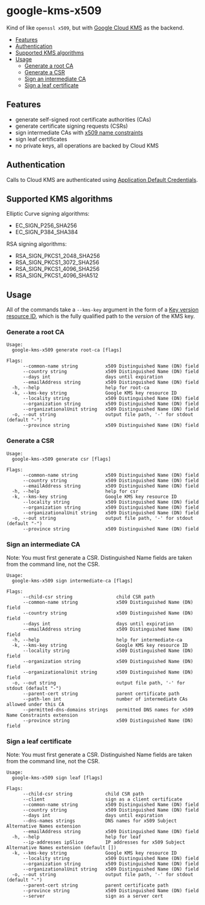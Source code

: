 # google-kms-x509

Kind of like `openssl x509`, but with [Google Cloud KMS](https://cloud.google.com/kms) as the backend.

- [Features](#features)
- [Authentication](#authentication)
- [Supported KMS algorithms](#supported-kms-algorithms)
- [Usage](#usage)
  - [Generate a root CA](#generate-a-root-ca)
  - [Generate a CSR](#generate-a-csr)
  - [Sign an intermediate CA](#sign-an-intermediate-ca)
  - [Sign a leaf certificate](#sign-a-leaf-certificate)

## Features
- generate self-signed root certificate authorities (CAs)
- generate certificate signing requests (CSRs)
- sign intermediate CAs with [x509 name constraints](https://tools.ietf.org/html/rfc5280#section-4.2.1.10)
- sign leaf certificates
- no private keys, all operations are backed by Cloud KMS

## Authentication

Calls to Cloud KMS are authenticated using [Application Default Credentials](https://cloud.google.com/docs/authentication/production).

## Supported KMS algorithms

Elliptic Curve signing algorithms:

- EC_SIGN_P256_SHA256
- EC_SIGN_P384_SHA384

RSA signing algorithms:

- RSA_SIGN_PKCS1_2048_SHA256
- RSA_SIGN_PKCS1_3072_SHA256
- RSA_SIGN_PKCS1_4096_SHA256
- RSA_SIGN_PKCS1_4096_SHA512


## Usage

All of the commands take a `--kms-key` argument in the form of a [Key version resource ID](https://cloud.google.com/kms/docs/object-hierarchy#key_version_resource_id), which is the fully qualified path to the _version_ of the KMS key.

### Generate a root CA

```
Usage:
  google-kms-x509 generate root-ca [flags]

Flags:
      --common-name string          x509 Distinguished Name (DN) field
      --country string              x509 Distinguished Name (DN) field
      --days int                    days until expiration
      --emailAddress string         x509 Distinguished Name (DN) field
  -h, --help                        help for root-ca
  -k, --kms-key string              Google KMS key resource ID
      --locality string             x509 Distinguished Name (DN) field
      --organization string         x509 Distinguished Name (DN) field
      --organizationalUnit string   x509 Distinguished Name (DN) field
  -o, --out string                  output file path, '-' for stdout (default "-")
      --province string             x509 Distinguished Name (DN) field
```

### Generate a CSR

```
Usage:
  google-kms-x509 generate csr [flags]

Flags:
      --common-name string          x509 Distinguished Name (DN) field
      --country string              x509 Distinguished Name (DN) field
      --emailAddress string         x509 Distinguished Name (DN) field
  -h, --help                        help for csr
  -k, --kms-key string              Google KMS key resource ID
      --locality string             x509 Distinguished Name (DN) field
      --organization string         x509 Distinguished Name (DN) field
      --organizationalUnit string   x509 Distinguished Name (DN) field
  -o, --out string                  output file path, '-' for stdout (default "-")
      --province string             x509 Distinguished Name (DN) field
```
 
### Sign an intermediate CA
 
Note: You must first generate a CSR. Distinguished Name fields are taken from the command line, not the CSR.
 
```
Usage:
  google-kms-x509 sign intermediate-ca [flags]

Flags:
      --child-csr string                child CSR path
      --common-name string              x509 Distinguished Name (DN) field
      --country string                  x509 Distinguished Name (DN) field
      --days int                        days until expiration
      --emailAddress string             x509 Distinguished Name (DN) field
  -h, --help                            help for intermediate-ca
  -k, --kms-key string                  Google KMS key resource ID
      --locality string                 x509 Distinguished Name (DN) field
      --organization string             x509 Distinguished Name (DN) field
      --organizationalUnit string       x509 Distinguished Name (DN) field
  -o, --out string                      output file path, '-' for stdout (default "-")
      --parent-cert string              parent certificate path
      --path-len int                    number of intermediate CAs allowed under this CA
      --permitted-dns-domains strings   permitted DNS names for x509 Name Constraints extension
      --province string                 x509 Distinguished Name (DN) field
```
 
### Sign a leaf certificate
 
Note: You must first generate a CSR. Distinguished Name fields are taken from the command line, not the CSR.
 
```
Usage:
  google-kms-x509 sign leaf [flags]

Flags:
      --child-csr string            child CSR path
      --client                      sign as a client certificate
      --common-name string          x509 Distinguished Name (DN) field
      --country string              x509 Distinguished Name (DN) field
      --days int                    days until expiration
      --dns-names strings           DNS names for x509 Subject Alternative Names extension
      --emailAddress string         x509 Distinguished Name (DN) field
  -h, --help                        help for leaf
      --ip-addresses ipSlice        IP addresses for x509 Subject Alternative Names extension (default [])
  -k, --kms-key string              Google KMS key resource ID
      --locality string             x509 Distinguished Name (DN) field
      --organization string         x509 Distinguished Name (DN) field
      --organizationalUnit string   x509 Distinguished Name (DN) field
  -o, --out string                  output file path, '-' for stdout (default "-")
      --parent-cert string          parent certificate path
      --province string             x509 Distinguished Name (DN) field
      --server                      sign as a server cert
```
